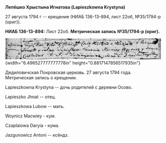 **Лепёшко Хрыстына Игнатова (Lapieszkowna Krystyna)**

27 августа 1794 г -- крещение (НИАБ 136-13-894, лист 22об, №35/1794-р
(ориг)).

**НИАБ 136-13-894:** Лист 22об. **Метрическая запись №35/1794-р
(ориг).**

![](./media/a891658fb9c3fad3d150f76dff04d4d1c580f91f.png){width="6.496527777777778in"
height="0.8817147856517935in"}

Дедиловичская Покровская церковь. 27 августа 1794 года. Метрическая
запись о крещении.

Lapieszkowna Krystyna -- дочь родителей с деревни Осовo.

Lapieszko Jhnat -- отец.

Lapieszkowa Lubow -- мать.

Woynicz Macwiey - кум.

Czaplaiowa Daryia - кума.

Jazgunowicz Antoni -- ксёндз.
